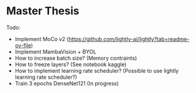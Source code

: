 # Master Thesis

Todo:
- Implement MoCo v2 (https://github.com/lightly-ai/lightly?tab=readme-ov-file)
- Implement MambaVision + BYOL
- How to increase batch size? (Memory contraints)
- How to freeze layers? (See notebook kaggle)
- How to implement learning rate scheduler? (Possible to use lightly learning rate scheduler?)
- Train 3 epochs DenseNet121 (In progress)